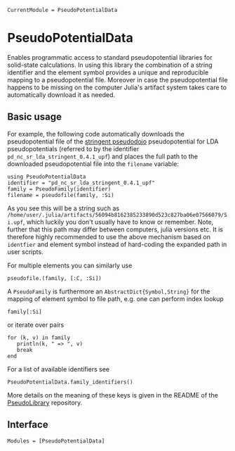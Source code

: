 ```@meta
CurrentModule = PseudoPotentialData
```

# PseudoPotentialData

Enables programmatic access to
standard pseudopotential libraries for solid-state calculations.
In using this library the combination of a string identifier and the element
symbol provides a unique and reproducible mapping to a pseudopotential file.
Moreover in case the pseudopotential file
happens to be missing on the computer Julia's artifact system takes
care to automatically download it as needed.

## Basic usage

For example, the following code automatically downloads the pseudopotential
file of the [stringent pseudodojo](http://www.pseudo-dojo.org/) pseudopotential
for LDA pseudopotentials (referred to by the identifier `pd_nc_sr_lda_stringent_0.4.1_upf`)
and places the full path to the downloaded pseudopotential file into the `filename` variable:

```@example index-example
using PseudoPotentialData
identifier = "pd_nc_sr_lda_stringent_0.4.1_upf"
family = PseudoFamily(identifier)
filename = pseudofile(family, :Si)
```
As you see this will be a string such as
`/home/user/.julia/artifacts/56094b8162385233890d523c827ba06e07566079/Si.upf`,
which luckily you don't usually have to know or remember.
Note, further that this path may differ between computers,
julia versions etc.
It is therefore highly recommended to use the above mechanism
based on `identfier` and element symbol instead of hard-coding
the expanded path in user scripts.

For multiple elements you can similarly use
```@example index-example
pseudofile.(family, [:C, :Si])
```

A `PseudoFamily` is furthermore an `AbstractDict{Symbol,String}`
for the mapping of element symbol to file path, e.g. one can perform
index lookup
```@example index-example
family[:Si]
```
or iterate over pairs
```@example index-example
for (k, v) in family
   println(k, " => ", v)
   break
end
```

For a list of available identifiers see
```@example index-example
PseudoPotentialData.family_identifiers()
```
More details on the meaning of these keys is given in the README of the
[PseudoLibrary](https://github.com/JuliaMolSim/PseudoLibrary/blob/7c4b71a3b9d70a229d757aa6d546ef22b83a85a9/README.md)
repository.

## Interface

```@autodocs
Modules = [PseudoPotentialData]
```
